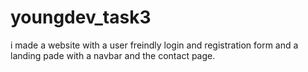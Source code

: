 # youngdev_task3
i  made a website with a user freindly  login and registration form and a landing pade with a navbar and the contact page.
